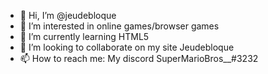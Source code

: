 - 👋 Hi, I’m @jeudebloque
- 👀 I’m interested in online games/browser games
- 🌱 I’m currently learning HTML5
- 💞️ I’m looking to collaborate on my site Jeudebloque
- 📫 How to reach me: My discord SuperMarioBros__#3232

<!---
jeudebloque/jeudebloque is a ✨ special ✨ repository because its `README.md` (this file) appears on your GitHub profile.
You can click the Preview link to take a look at your changes.
--->
